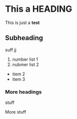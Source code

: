# This a HEADING
This is just a **test**

## Subheading
suff
jj

1. number list 1
2. nubmer list 2

- item 2
- item 3

### More headings
stuff

More stuff